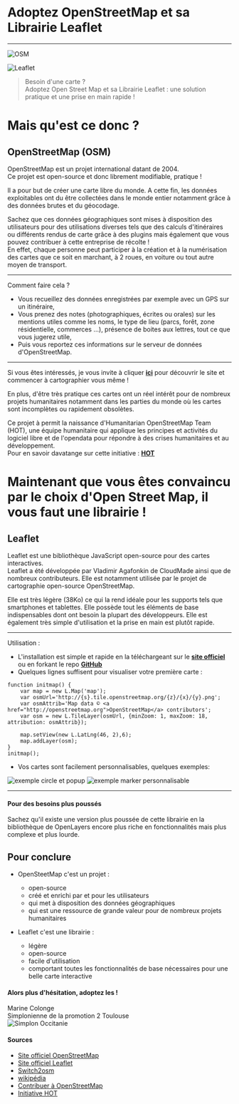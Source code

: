 # Adoptez OpenStreetMap et sa Librairie Leaflet
*******************************************************
   
![OSM](http://openstreetmap.fr/f/OSM-FR-logo-web-avec-texte.png)      

![Leaflet](http://t3.gstatic.com/images?q=tbn:ANd9GcS5d8NPc4K2rv-wa6cB8xTmMk_yRz0uj9APe6Us5iMjJWQrnj_AggiF0dQ)        

>Besoin d'une carte ?     
>Adoptez Open Street Map et sa Librairie Leaflet : une solution pratique et une prise en main rapide !      


Mais qu'est ce donc ?     
==

## OpenStreetMap (OSM)

OpenStreetMap est un projet international datant de 2004.  
Ce projet est open-source et donc librement modifiable, pratique !       

Il a pour but de créer une carte libre du monde. A cette fin, les données exploitables ont du être collectées dans le monde entier notamment grâce à des données brutes et du géocodage.       

Sachez que ces données géographiques sont mises à disposition des utilisateurs pour des utilisations diverses tels que des calculs d'itinéraires ou différents rendus de carte grâce à des plugins mais également que vous pouvez contribuer à cette entreprise de récolte !  
En effet, chaque personne peut participer à la création et à la numérisation des cartes que ce soit en marchant, à 2 roues, en voiture ou tout autre moyen de transport.      

--------------------------
Comment faire cela ?  
- Vous recueillez des données enregistrées par exemple avec un GPS sur un itinéraire, 
- Vous prenez des notes (photographiques, écrites ou orales) sur les mentions utiles comme les noms, le type de lieu (parcs, forêt, zone résidentielle, commerces ...), présence de boites aux lettres, tout ce que vous jugerez utile,
- Puis vous reportez ces informations sur le serveur de données d'OpenStreetMap.    

--------------------------

Si vous êtes intéressés, je vous invite à cliquer **[ici](http://www.openstreetmap.org/#map=5/51.495/-0.110)** pour découvrir le site et commencer à cartographier vous même !      

En plus, d'être très pratique ces cartes ont un réel intérêt pour de nombreux projets humanitaires notamment dans les parties du monde où les cartes sont incomplètes ou rapidement obsolètes.      

Ce projet à permit la naissance d'Humanitarian OpenStreetMap Team (HOT), une équipe humanitaire qui applique les principes et activités du logiciel libre et de l'opendata pour répondre à des crises humanitaires et au développement.  
Pour en savoir davatange sur cette initiative : **[HOT](https://hotosm.org/)**     


Maintenant que vous êtes convaincu par le choix d'Open Street Map, il vous faut une librairie !      
==
 
## Leaflet

Leaflet est une bibliothèque JavaScript open-source pour des cartes interactives.  
Leaflet a été développée par Vladimir Agafonkin de CloudMade ainsi que de nombreux contributeurs. Elle est notamment utilisée par le projet de cartographie open-source OpenStreetMap.       

Elle est très légère (38Ko) ce qui la rend idéale pour les supports tels que smartphones et tablettes. Elle possède tout les éléments de base indispensables dont ont besoin la plupart des développeurs. Elle est également très simple d'utilisation et la prise en main est plutôt rapide.       

----------------------------------
Utilisation :  
* L'installation est simple et rapide en la téléchargeant sur le **[site officiel](http://leafletjs.com/)** ou en forkant le repo **[GitHub](https://github.com/Leaflet/Leaflet)**  
* Quelques lignes suffisent pour visualiser votre première carte :  

```
function initmap() {
    var map = new L.Map('map');
    var osmUrl='http://{s}.tile.openstreetmap.org/{z}/{x}/{y}.png';
    var osmAttrib='Map data © <a href="http://openstreetmap.org">OpenStreetMap</a> contributors';
    var osm = new L.TileLayer(osmUrl, {minZoom: 1, maxZoom: 18, attribution: osmAttrib});
  
    map.setView(new L.LatLng(46, 2),6);
    map.addLayer(osm);
}
initmap();
```
* Vos cartes sont facilement personnalisables, quelques exemples:  

![exemple circle et popup](https://upload.wikimedia.org/wikipedia/en/a/a8/Leaflet_example.png)
![exemple marker personnalisable](http://leafletjs.com/examples/custom-icons/thumbnail.png)

----------------------------------

#### Pour des besoins plus poussés

Sachez qu'il existe une version plus poussée de cette librairie en la bibliothèque de OpenLayers encore plus riche en fonctionnalités mais plus complexe et plus lourde.       

## Pour conclure

* OpenSteetMap c'est un projet :      

	* open-source
	* créé et enrichi par et pour les utilisateurs
	* qui met à disposition des données géographiques
	* qui est une ressource de grande valeur pour de nombreux projets humanitaires     

* Leaflet c'est une librairie :       

	* légère
	* open-source
	* facile d'utilisation
	* comportant toutes les fonctionnalités de base nécessaires pour une belle carte interactive  

#### Alors plus d'hésitation, adoptez les !     

Marine Colonge   
Simplonienne de la promotion 2 Toulouse    
![Simplon Occitanie](https://a248.e.akamai.net/secure.meetupstatic.com/photos/event/a/0/d/0/global_450101168.jpeg)

#### Sources 
* [Site officiel OpenStreetMap](https://openstreetmap.fr/)
* [Site officiel Leaflet](http://leafletjs.com/)
* [Switch2osm](https://switch2osm.org/fr/utilisation-des-tuiles/debuter-avec-leaflet/)
* [wikipédia](https://fr.wikipedia.org/wiki/OpenStreetMap)
* [Contribuer à OpenStreetMap](http://www.openstreetmap.org/#map=5/51.495/-0.110)
* [Initiative HOT](https://hotosm.org/)
